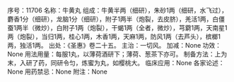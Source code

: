 序号：11706
名称：牛黄丸
组成：牛黄半两（细研），朱砂1两（细研，水飞过），麝香1分（细研），龙脑1分（细研），附子1两半（炮裂，去皮脐），羌活1两，白僵蚕1两半（微炒），白附子1两（炮裂），干蝎1两（全者，微炒），芎藭1两，天南星1两（炮裂），当归1两，桂心1两，木香1两，天麻1两，防风1两（去芦头），槟榔1两，独活1两。
出处：《圣惠》卷二十五。
主治：一切风。
加减：None
功效：None
用法用量：每服1丸，以薄荷酒研下；薄荷、葱茶下亦可。
制备方法：上为末，入研了药，同研令匀，炼蜜为丸，如樱桃大。
临床应用：None
各家论述：None
用药禁忌：None
附注：None
